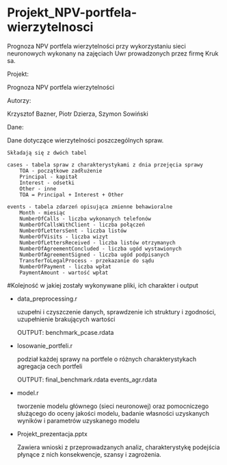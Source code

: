 # Projekt_NPV-portfela-wierzytelnosci
Prognoza NPV portfela wierzytelności przy wykorzystaniu sieci neuronowych wykonany na zajęciach Uwr prowadzonych przez firmę Kruk sa.

Projekt:

Prognoza NPV portfela wierzytelności

Autorzy:

Krzysztof Bazner, 
Piotr Dzierza, 
Szymon Sowiński


Dane:

Dane dotyczące wierzytelności poszczególnych spraw.

    Składają się z dwóch tabel 
    
    cases - tabela spraw z charakterystykami z dnia przejęcia sprawy
		TOA - początkowe zadłużenie
		Principal - kapitał
		Interest - odsetki
		Other - inne
		TOA = Principal + Interest + Other 

    events - tabela zdarzeń opisująca zmienne behawioralne 
		Month - miesiąc
		NumberOfCalls - liczba wykonanych telefonów
		NumberOfCallsWithClient - liczba połączeń
		NumberOfLettersSent - liczba listów
		NumberOfVisits - liczba wizyt
		NumberOfLettersReceived - liczba listów otrzymanych
		NumberOfAgreementConcluded - liczba ugód wystawionych
		NumberOfAgreementSigned - liczba ugód podpisanych
		TransferToLegalProcess - przekazanie do sądu
		NumberOfPayment - liczba wpłat
		PaymentAmount - wartość wpłat



#Kolejność w jakiej zostały wykonywane pliki, ich charakter i output

- data_preprocessing.r 

	uzupełni i czyszczenie danych, sprawdzenie ich struktury i zgodności,
	uzupełnienie brakujących wartości
    
	OUTPUT: benchmark_pcase.rdata

- losowanie_portfeli.r

	podział każdej sprawy na portfele o różnych charakterystykach
	agregacja cech portfeli
    
	OUTPUT: final_benchmark.rdata
		events_agr.rdata

- model.r

	tworzenie modelu głównego (sieci neuronowej) oraz pomocniczego służącego do
	oceny jakości modelu,
	badanie własności uzyskanych wyników i parametrów uzyskanego modelu

- Projekt_prezentacja.pptx

	Zawiera wnioski z przeprowadzanych analiz, charakterystykę podejścia  
	płynące z nich konsekwencje, szansy i zagrożenia.
